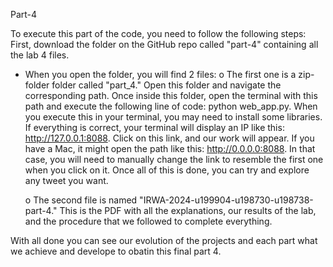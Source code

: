Part-4

To execute this part of the code, you need to follow the following steps:
First, download the folder on the GitHub repo called "part-4" containing all the lab 4 files.
- When you open the folder, you will find 2 files:
    o   The first one is a zip-folder folder called "part_4." Open this folder and navigate the corresponding path. Once inside this folder, open the terminal with this path and execute the following line of code: python web_app.py. When you execute this in your terminal, you may need to install some libraries. If everything is correct, your terminal will display an IP like this: http://127.0.0.1:8088. Click on this link, and our work will appear. If you have a Mac, it might open the path like this: http://0.0.0.0:8088. In that case, you will need to manually change the link to resemble the first one when you click on it. Once all of this is done, you can try and explore any tweet you want. 

    o	The second file is named "IRWA-2024-u199904-u198730-u198738-part-4." This is the PDF with all the explanations, our results of the lab, and the procedure that we followed to complete everything.


With all done you can see our evolution of the projects and each part what we achieve and develope to obatin this final part 4.
